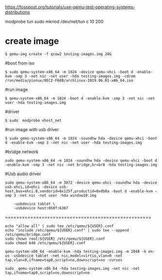 https://fosspost.org/tutorials/use-qemu-test-operating-systems-distributions
    
modprobe tun
sudo mknod /dev/net/tun c 10 200
# create image
```
$ qemu-img create -f qcow2 testing-images.img 20G
```
#boot from iso
```
$ sudo qemu-system-x86_64 -m 1024 -device qemu-xhci -boot d -enable-kvm -smp 3 -net nic -net user -hda testing-images.img -cdrom /run/media/pionux/8EC2-F66B/archlinux-2019.06.01-x86_64.iso
```
#run image
```
$ qemu-system-x86_64 -m 1024 -boot d -enable-kvm -smp 3 -net nic -net user -hda testing-images.img
```
#driver
```
$ sudo  modprobe vhost_net
```
#run image with usb driver
```
$ sudo qemu-system-x86_64 -m 1024 -soundhw hda -device qemu-xhci -boot d -enable-kvm -smp 3 -net nic -net user -hda testing-images.img
```

#bridge network
```
sudo qemu-system-x86_64 -m 1024 -soundhw hda -device qemu-xhci -boot d -enable-kvm -smp 3 -net nic -net bridge,br=br0 -hda testing-images.img
```
#Usb audio driver 
```
sudo qemu-system-x86_64 -m 3072 -device qemu-xhci -soundhw hda -device usb-ehci,id=ehci -device usb-host,bus=ehci.0,vendorid=0x125f,productid=0xdb8a -boot d -enable-kvm -smp 3 -net nic -net user -hda window10.img

    -usbdevice tablet \
    -usbdevice host:058f:6387
```
====================================================
```
echo "allow all" | sudo tee /etc/qemu/${USER}.conf
echo "include /etc/qemu/${USER}.conf" | sudo tee --append /etc/qemu/bridge.conf
sudo chown root:${USER} /etc/qemu/${USER}.conf
sudo chmod 640 /etc/qemu/${USER}.conf
```

```
qemu-system-x86_64 -enable-kvm -hda testing-images.img -m 2048 -k en-us -usbdevice tablet -net nic,model=virtio,vlan=0 -net tap,vlan=0,ifname=tap0,script=no,downscript=no -curses
```
```
sudo  qemu-system-x86_64 -hda testing-images.img -net nic -net tap,ifname=tap0,script=no,downscript=no
```
